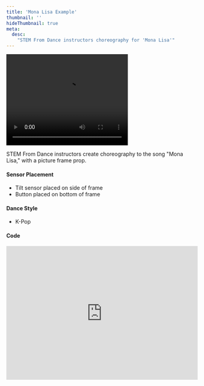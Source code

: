 ```yaml
---
title: 'Mona Lisa Example'
thumbnail: ''
hideThumbnail: true
meta:
  desc:
    "STEM From Dance instructors choreography for 'Mona Lisa'"
---
```

<video src="/images/monalisa.mp4" width="320" height="240" controls></video>

STEM From Dance instructors create choreography to the song "Mona Lisa," with a picture frame prop.

#### Sensor Placement

+ Tilt sensor placed on side of frame
+ Button placed on bottom of frame

#### Dance Style

+ K-Pop 

#### Code

<div style="position:relative;height:0;padding-bottom:70%;overflow:hidden;"><iframe style="position:absolute;top:0;left:0;width:100%;height:100%;" src="https://maker.makecode.com/#pub:_7w6Vxe2r2dg6" frameborder="0" sandbox="allow-popups allow-forms allow-scripts allow-same-origin"></iframe></div>
